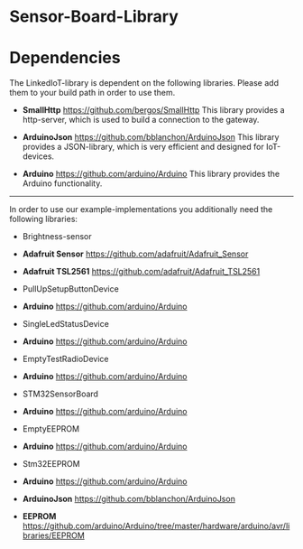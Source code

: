 # Sensor-Board-Library



# Dependencies
The LinkedIoT-library is dependent on the following libraries. Please add them to your build path in order to use them.

- **SmallHttp**
https://github.com/bergos/SmallHttp
This library provides a http-server, which is used to build a connection to the gateway.
- **ArduinoJson**
https://github.com/bblanchon/ArduinoJson
This library provides a JSON-library, which is very efficient and designed for IoT-devices.

- **Arduino**
https://github.com/arduino/Arduino
This library provides the Arduino functionality.

----------
In order to use our example-implementations you additionally need the following libraries:

- Brightness-sensor
- **Adafruit Sensor**
https://github.com/adafruit/Adafruit_Sensor
- **Adafruit TSL2561**
https://github.com/adafruit/Adafruit_TSL2561

- PullUpSetupButtonDevice
- **Arduino**
https://github.com/arduino/Arduino

- SingleLedStatusDevice
- **Arduino**
https://github.com/arduino/Arduino
- EmptyTestRadioDevice
- **Arduino**
https://github.com/arduino/Arduino
- STM32SensorBoard
- **Arduino**
https://github.com/arduino/Arduino

- EmptyEEPROM
- **Arduino**
https://github.com/arduino/Arduino

- Stm32EEPROM
- **Arduino**
https://github.com/arduino/Arduino
- **ArduinoJson**
https://github.com/bblanchon/ArduinoJson
- **EEPROM**
https://github.com/arduino/Arduino/tree/master/hardware/arduino/avr/libraries/EEPROM

